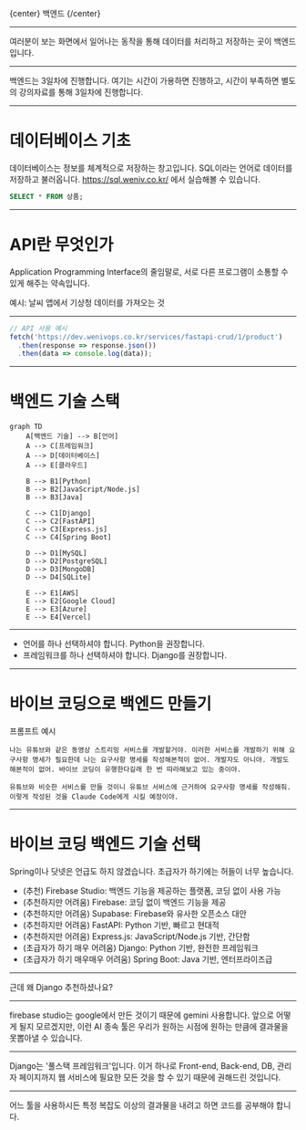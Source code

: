 {center}
백엔드
{/center}

---

여러분이 보는 화면에서 일어나는 동작을 통해 데이터를 처리하고 저장하는 곳이 백엔드입니다.

---

백엔드는 3일차에 진행합니다. 여기는 시간이 가용하면 진행하고, 시간이 부족하면 별도의 강의자료를 통해 3일차에 진행합니다.

---

# 데이터베이스 기초

데이터베이스는 정보를 체계적으로 저장하는 창고입니다. SQL이라는 언어로 데이터를 저장하고 불러옵니다. https://sql.weniv.co.kr/ 에서 실습해볼 수 있습니다.

```sql
SELECT * FROM 상품;
```

---

# API란 무엇인가

Application Programming Interface의 줄임말로, 서로 다른 프로그램이 소통할 수 있게 해주는 약속입니다.

예시: 날씨 앱에서 기상청 데이터를 가져오는 것

---

```javascript
// API 사용 예시
fetch('https://dev.wenivops.co.kr/services/fastapi-crud/1/product')
  .then(response => response.json())
  .then(data => console.log(data));
```

---

# 백엔드 기술 스택

```mermaid
graph TD
    A[백엔드 기술] --> B[언어]
    A --> C[프레임워크]
    A --> D[데이터베이스]
    A --> E[클라우드]
    
    B --> B1[Python]
    B --> B2[JavaScript/Node.js]
    B --> B3[Java]
    
    C --> C1[Django]
    C --> C2[FastAPI]
    C --> C3[Express.js]
    C --> C4[Spring Boot]
    
    D --> D1[MySQL]
    D --> D2[PostgreSQL]
    D --> D3[MongoDB]
    D --> D4[SQLite]
    
    E --> E1[AWS]
    E --> E2[Google Cloud]
    E --> E3[Azure]
    E --> E4[Vercel]
```

---

* 언어를 하나 선택하셔야 합니다. Python을 권장합니다.
* 프레임워크를 하나 선택하셔야 합니다. Django를 권장합니다.

---

# 바이브 코딩으로 백엔드 만들기

프롬프트 예시

```
나는 유튜브와 같은 동영상 스트리밍 서비스를 개발할거야. 이러한 서비스를 개발하기 위해 요구사항 명세가 필요한데 나는 요구사항 명세를 작성해본적이 없어. 개발자도 아니야. 개발도 해본적이 없어. 바이브 코딩이 유행한다길래 한 번 따라해보고 있는 중이야. 

유튜브와 비슷한 서비스를 만들 것이니 유튜브 서비스에 근거하여 요구사항 명세를 작성해줘. 이렇게 작성된 것을 Claude Code에게 시킬 예정이야.
```

---

# 바이브 코딩 백엔드 기술 선택

Spring이나 닷넷은 언급도 하지 않겠습니다. 초급자가 하기에는 허들이 너무 높습니다.

* (추천) Firebase Studio: 백엔드 기능을 제공하는 플랫폼, 코딩 없이 사용 가능
* (추천하지만 어려움) Firebase: 코딩 없이 백엔드 기능을 제공
* (추천하지만 어려움) Supabase: Firebase와 유사한 오픈소스 대안
* (추천하지만 어려움) FastAPI: Python 기반, 빠르고 현대적
* (추천하지만 어려움) Express.js: JavaScript/Node.js 기반, 간단함
* (초급자가 하기 매우 어려움) Django: Python 기반, 완전한 프레임워크
* (초급자가 하기 매우매우 어려움) Spring Boot: Java 기반, 엔터프라이즈급

---

근데 왜 Django 추천하셨나요?

---

firebase studio는 google에서 만든 것이기 때문에 gemini 사용합니다. 앞으로 어떻게 될지 모르겠지만, 이런 AI 종속 툴은 우리가 원하는 시점에 원하는 만큼에 결과물을 못뽑아낼 수 있습니다.

---

Django는 '풀스택 프레임워크'입니다. 이거 하나로 Front-end, Back-end, DB, 관리자 페이지까지 웹 서비스에 필요한 모든 것을 할 수 있기 때문에 권해드린 것입니다.

---

어느 툴을 사용하시든 특정 복잡도 이상의 결과물을 내려고 하면 코드를 공부해야 합니다.